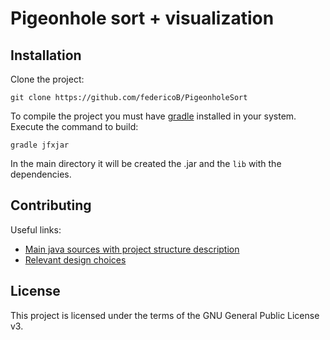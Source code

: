 # Pigeonhole sort + visualization

## Installation
Clone the project:
```
git clone https://github.com/federicoB/PigeonholeSort
```

To compile the project you must have [gradle](https://gradle.org/install/) installed in your system.
Execute the command to build:
```
gradle jfxjar
```
In the main directory it will be created the .jar and the ```lib``` with the dependencies.

## Contributing
Useful links:
* [Main java sources with project structure description](https://github.com/federicoB/PigeonholeSort/tree/master/src/main/java)
* [Relevant design choices](https://github.com/federicoB/PigeonholeSort/wiki/Relevant-design-choices)

## License
This project is licensed under the terms of the GNU General Public License v3.